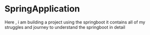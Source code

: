 # SpringApplication
Here , i am building a project using the springboot 
it contains all of my struggles and journey to understand the springboot in detail
